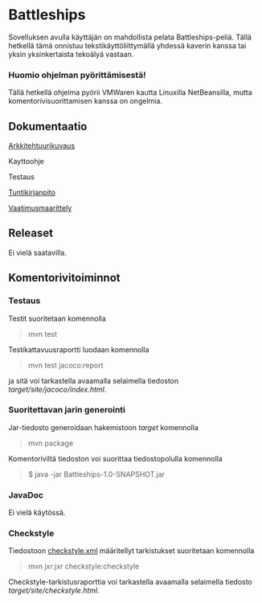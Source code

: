 # Battleships

Sovelluksen avulla käyttäjän on mahdollista pelata Battleships-peliä. Tällä hetkellä tämä onnistuu tekstikäyttöliittymällä yhdessä kaverin kanssa tai yksin yksinkertaista tekoälyä vastaan.

### Huomio ohjelman pyörittämisestä!
Tällä hetkellä ohjelma pyörii VMWaren kautta Linuxilla NetBeansilla, mutta komentorivisuorittamisen kanssa on ongelmia. 

## Dokumentaatio
[Arkkitehtuurikuvaus](https://github.com/laaksoma/ot-harjoitustyo/blob/refactoring/Battleships/dokumentointi/arkkitehtuuri.md)

Kayttoohje

Testaus

[Tuntikirjanpito](https://github.com/laaksoma/ot-harjoitustyo/blob/master/Battleships/dokumentointi/tuntikirjanpito.md)

[Vaatimusmaarittely](https://github.com/laaksoma/ot-harjoitustyo/blob/master/Battleships/dokumentointi/vaatimuusmaarittely.md)

## Releaset

Ei vielä saatavilla.

## Komentorivitoiminnot

### Testaus
Testit suoritetaan komennolla 

> mvn test

Testikattavuusraportti luodaan komennolla 

> mvn test jacoco:report

ja sitä voi tarkastella avaamalla selaimella tiedoston _target/site/jacoco/index.html_.

### Suoritettavan jarin generointi
Jar-tiedosto generoidaan hakemistoon _target_ komennolla 

> mvn package

Komentoriviltä tiedoston voi suorittaa tiedostopolulla komennolla 

> $ java -jar Battleships-1.0-SNAPSHOT.jar

### JavaDoc
Ei vielä käytössä.

### Checkstyle 
Tiedostoon [checkstyle.xml](https://github.com/laaksoma/ot-harjoitustyo/blob/master/Battleships/checkstyle.xml) määritellyt tarkistukset suoritetaan komennolla 

> mvn jxr:jxr checkstyle:checkstyle

Checkstyle-tarkistusraporttia voi tarkastella avaamalla selaimella tiedosto _target/site/checkstyle.html_.

